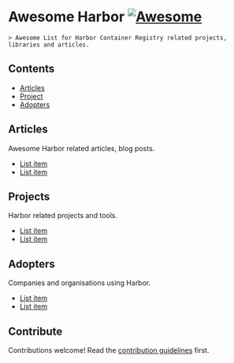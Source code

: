 # Awesome Harbor [![Awesome](https://awesome.re/badge.svg)](https://awesome.re)

    > Awesome List for Harbor Container Registry related projects, libraries and articles.


## Contents

- [Articles](#articles)
- [Project](#projects)
- [Adopters](#adopters)


## Articles

Awesome Harbor related articles, blog posts.

- [List item](http://example.com)
- [List item](http://example.com)


## Projects

Harbor related projects and tools.

- [List item](http://example.com)
- [List item](http://example.com)

## Adopters

Companies and organisations using Harbor.

- [List item](http://example.com)
- [List item](http://example.com)


## Contribute

Contributions welcome! Read the [contribution guidelines](contributing.md) first.
